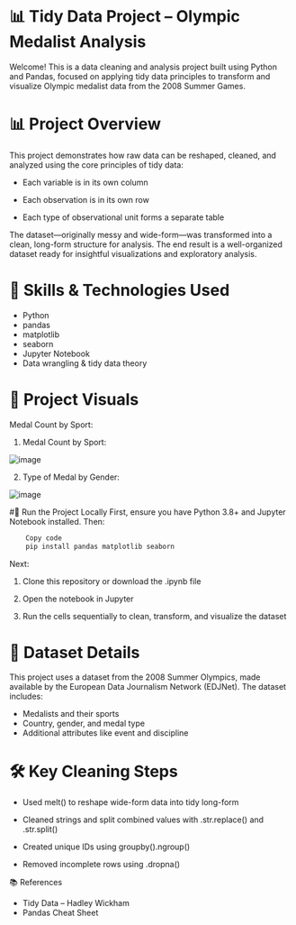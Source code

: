 
# 📊 Tidy Data Project – Olympic Medalist Analysis
Welcome! This is a data cleaning and analysis project built using Python and Pandas, focused on applying tidy data principles to transform and visualize Olympic medalist data from the 2008 Summer Games.

# 📊 Project Overview
This project demonstrates how raw data can be reshaped, cleaned, and analyzed using the core principles of tidy data:

- Each variable is in its own column

- Each observation is in its own row

- Each type of observational unit forms a separate table

The dataset—originally messy and wide-form—was transformed into a clean, long-form structure for analysis. The end result is a well-organized dataset ready for insightful visualizations and exploratory analysis.

# 🧠 Skills & Technologies Used
- Python
- pandas
- matplotlib
- seaborn
- Jupyter Notebook
- Data wrangling & tidy data theory

# 📸 Project Visuals
Medal Count by Sport:
1. Medal Count by Sport:
   
![image](https://github.com/user-attachments/assets/0f579052-09de-4007-a9a5-ff1e1d31492f)

2. Type of Medal by Gender:
   
![image](https://github.com/user-attachments/assets/bf2ec66b-3305-41f7-b364-96d829a6d2e2)

#🚀 Run the Project Locally
First, ensure you have Python 3.8+ and Jupyter Notebook installed. Then:

```bash
    Copy code
    pip install pandas matplotlib seaborn
```
Next:

1. Clone this repository or download the .ipynb file

2. Open the notebook in Jupyter

3. Run the cells sequentially to clean, transform, and visualize the dataset

# 📄 Dataset Details
This project uses a dataset from the 2008 Summer Olympics, made available by the European Data Journalism Network (EDJNet). The dataset includes:

- Medalists and their sports
- Country, gender, and medal type
- Additional attributes like event and discipline

# 🛠 Key Cleaning Steps
- Used melt() to reshape wide-form data into tidy long-form

- Cleaned strings and split combined values with .str.replace() and .str.split()

- Created unique IDs using groupby().ngroup()

- Removed incomplete rows using .dropna()

📚 References
- Tidy Data – Hadley Wickham
- Pandas Cheat Sheet







   

